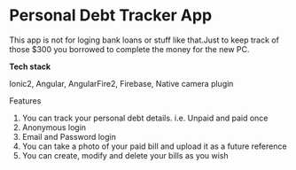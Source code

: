 # Personal Debt Tracker App

This app is not for loging bank loans or stuff like that.Just to keep track of those $300 you borrowed to complete the money for
the new PC.

<b>Tech stack</b>

Ionic2,
Angular,
AngularFire2,
Firebase,
Native camera plugin

Features

1. You can track your personal debt details. i.e. Unpaid and paid once
2. Anonymous login 
3. Email and Password login
4. You can take a photo of your paid bill and upload it as a future reference
5. You can create, modify and delete your bills as you wish 

